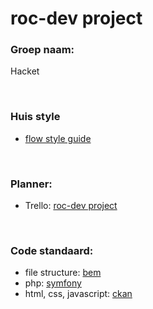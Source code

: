 # roc-dev project

### Groep naam:
Hacket

<br>

### Huis style
- [flow style guide](https://rocvf.flowstyleguide.nl/)

<br>

### Planner:
- Trello: [roc-dev project](https://trello.com/invite/b/jr9MKQZu/c60c5fdcd709f2eb7b0fdfcf2e414e0e/roc-dev-project)

<br>

### Code standaard:
- file structure:          [bem](https://en.bem.info/methodology/filestructure/)
- php:                     [symfony](https://symfony.com/doc/current/contributing/code/standards.html)
- html, css, javascript:   [ckan](https://docs.ckan.org/en/ckan-2.7.3/contributing/css.html) 
